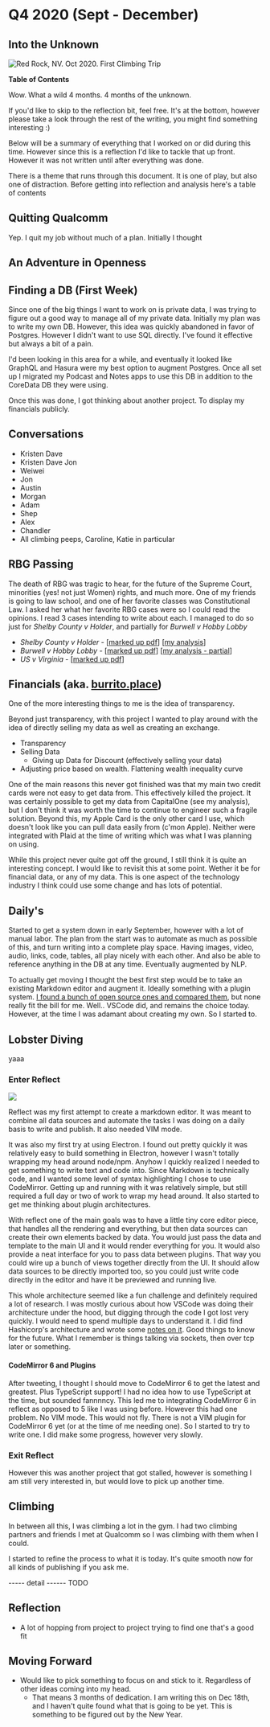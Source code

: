 # Q4 2020 (Sept - December)

## Into the Unknown

![Red Rock, NV. Oct 2020. First Climbing Trip](red_rock.jpeg)

**Table of Contents**

Wow. What a wild 4 months. 4 months of the unknown. 

If you'd like to skip to the reflection bit, feel free. It's at the bottom, however please take a look
through the rest of the writing, you might find something interesting :) 

Below will be a summary of everything that I worked on or did during this time. However since this is a
reflection I'd like to tackle that up front. However it was not written until after everything was done.

There is a theme that runs through this document. It is one of play, but also one of distraction.
Before getting into reflection and analysis here's a table of contents


## Quitting Qualcomm

Yep. I quit my job without much of a plan. Initially I thought 

## An Adventure in Openness

## Finding a DB (First Week)

Since one of the big things I want to work on is private data, I was trying to figure out a good way 
to manage all of my private data. Initially my plan was to write my own DB. However, this idea was
quickly abandoned in favor of Postgres. However I didn't want to use SQL directly. I've found it effective
but always a bit of a pain. 

I'd been looking in this area for a while, and eventually it looked like GraphQL and Hasura were my
best option to augment Postgres. Once all set up I migrated my Podcast and Notes apps to use this DB
in addition to the CoreData DB they were using. 

Once this was done, I got thinking about another project. To display my financials publicly.

## Conversations
* Kristen Dave
* Kristen Dave Jon
* Weiwei
* Jon
* Austin
* Morgan
* Adam
* Shep
* Alex
* Chandler
* All climbing peeps, Caroline, Katie in particular

## RBG Passing

The death of RBG was tragic to hear, for the future of the Supreme Court, minorities (yes!
not just Women) rights, and much more. One of my friends is going to law school, and one of her
favorite classes was Constitutional Law. I asked her what her favorite RBG cases were so I could
read the opinions. I read 3 cases intending to write about each. I managed to do so just for 
*Shelby County v Holder*, and partially for *Burwell v Hobby Lobby*

* *Shelby County v Holder* - [[marked up pdf](../../../scotus/shelby%20county%20v%20holder.pdf)] [[my analysis](../../../scotus/Shelby%20County%20v.%20Holder.html)]
* *Burwell v Hobby Lobby* - [[marked up pdf](../../../scotus/burwell%20v%20hobby%20lobby.pdf)] [[my analysis - partial](../../../scotus/Burwell%20v%20Hobby%20Lobby.html)]
* *US v Virginia* - [[marked up pdf](../../../scotus/us_v_virginia.pdf)]

## Financials (aka. [burrito.place](https://burrito.place))

One of the more interesting things to me is the idea of transparency. 

Beyond just transparency, with this project I wanted to play around with the idea of directly selling 
my data as well as creating an exchange.

* Transparency
* Selling Data
  * Giving up Data for Discount (effectively selling your data)
* Adjusting price based on wealth. Flattening wealth inequality curve

One of the main reasons this never got finished was that my main two credit cards were not easy to 
get data from. This effectively killed the project. It was certainly possible to get my data
from CapitalOne (see my analysis), but I don't think it was worth the time to continue to engineer 
such a fragile solution. Beyond this, my Apple Card is the only other card I use, which doesn't
look like you can pull data easily from (c'mon Apple). Neither were integrated with Plaid at the time
of writing which was what I was planning on using.

While this project never quite got off the ground, I still think it is quite an interesting concept.
I would like to revisit this at some point. Wether it be for financial data, or any of my data. This
is one aspect of the technology industry I think could use some change and has lots of potential. 

## Daily's

Started to get a system down in early September, however with a lot of manual labor. The plan from
the start was to automate as much as possible of this, and turn writing into a complete play space.
Having images, video, audio, links, code, tables, all play nicely with each other. And also be able
to reference anything in the DB at any time. Eventually augmented by NLP. 

To actually get moving I thought the best first step would be to take an existing Markdown editor
and augment it. Ideally something with a plugin system. [I found a bunch of open source ones and compared them](../../../day/sept30_2020/open_source_md_editors.html),
but none really fit the bill for me. Well.. VSCode did, and remains the choice today. However, at the
time I was adamant about creating my own. So I started to.

## Lobster Diving

yaaa

### Enter Reflect

![](../../../day/oct1_2020/yooooooo.png)

Reflect was my first attempt to create a markdown editor. It was meant to combine all data sources and
automate the tasks I was doing on a daily basis to write and publish. It also needed VIM mode.

It was also my first try at using Electron. I found out pretty quickly it was relatively easy to build
something in Electron, however I wasn't totally wrapping my head around node/npm. Anyhow I quickly realized
I needed to get something to write text and code into. Since Markdown is technically code, and I wanted
some level of syntax highlighting I chose to use CodeMirror. Getting up and running with it was relatively
simple, but still required a full day or two of work to wrap my head around. It also started to get me
thinking about plugin architectures.

With reflect one of the main goals was to have a little tiny core editor piece, that handles all the rendering
and everything, but then data sources can create their own elements backed by data. You would just pass
the data and template to the main UI and it would render everything for you. It would also provide a neat
interface for you to pass data between plugins. That way you could wire up a bunch of views together directly
from the UI. It should allow data sources to be directly imported too, so you could just write code directly
in the editor and have it be previewed and running live.

This whole architecture seemed like a fun challenge and definitely required a lot of research. I was mostly
curious about how VSCode was doing their architecture under the hood, but digging through the code I got
lost very quickly. I would need to spend multiple days to understand it. I did find Hashicorp's architecture
and wrote some [notes on it](../../../day/oct6_2020/hashicorp_go_arch.html). Good things to know for the future. What I remember is things talking via sockets, then over tcp later or something.

#### CodeMirror 6 and Plugins

After tweeting, I thought I should move to CodeMirror 6 to get the latest and greatest. Plus TypeScript
support! I had no idea how to use TypeScript at the time, but sounded fannnncy. This led me to 
integrating CodeMirror 6 in reflect as opposed to 5 like I was using before. However this had one problem.
No VIM mode. This would not fly. There is not a VIM plugin for CodeMirror 6 yet (or at the time of me
needing one). So I started to try to write one. I did make some progress, however very slowly.

### Exit Reflect

However this was another project that got stalled, however is something I am still very interested in,
but would love to pick up another time.


## Climbing

In between all this, I was climbing a lot in the gym. I had two climbing partners and friends 
I met at Qualcomm so I was climbing with them when I could. 


I started to refine
the process to what it is today. It's quite smooth now for all kinds of publishing if you ask me.



----- detail ------ TODO


## Reflection

* A lot of hopping from project to project trying to find one that's a good fit


## Moving Forward

* Would like to pick something to focus on and stick to it. Regardless of other ideas coming into my head.
  * That means 3 months of dedication. I am writing this on Dec 18th, and I haven't quite found what that is going to be yet. This is something to be figured out by the New Year.